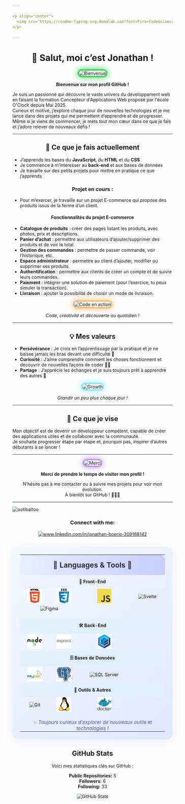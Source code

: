 ```yaml
---

<p align="center">
  <img src="https://readme-typing-svg.demolab.com?font=Fira+Code&size=22&pause=1000&color=39d353&vCenter=true&width=320&lines=Bienvenue+sur+mon+GitHub!;Toujours+de+bonne+humeur+%F0%9F%98%8A;Frontend+%26+Backend+Enthusiast;Let's+code+together+!" alt="Typing SVG" />
</p>

---
```


<h1 align="center">👋 Salut, moi c’est Jonathan !</h1>

<p align="center">
  <img src="https://media.giphy.com/media/l0MYt5jPR6QX5pnqM/giphy.gif" 
       alt="Bienvenue" 
       width="300"
       style="border-radius:20px; box-shadow:0 0 20px #39d353; border:4px solid #39d353;"/>
</p>
<p align="center"><b>Bienvenue sur mon profil GitHub !</b></p>

Je suis un passionné qui découvre le vaste univers du développement web en faisant la formation Concepteur d'Applications Web proposé par l'école O'Clock depuis Mai 2025.  
Curieux et motivé, j’explore chaque jour de nouvelles technologies et je me lance dans des projets qui me permettent d’apprendre et de progresser.  
Même si je viens de commencer, je mets tout mon cœur dans ce que je fais et j’adore relever de nouveaux défis !

---

<h2 align="center">🚀 Ce que je fais actuellement</h2>

- J’apprends les bases du **JavaScript**, du **HTML** et du **CSS**
- Je commence à m’intéresser au **back-end** et aux bases de données
- Je travaille sur des petits projets pour mettre en pratique ce que j’apprends

<h3 align="center">Projet en cours :</h3>

- Pour m’exercer, je travaille sur un projet E-commerce qui propose des produits issus de la ferme d’un client.
  
<h4 align="center">Fonctionnalités du projet E-commerce</h4>

- **Catalogue de produits** : créer des pages listant les produits, avec photos, prix et descriptions.
- **Panier d’achat** : permettre aux utilisateurs d’ajouter/supprimer des produits et de voir le total.
- **Gestion des commandes** : permettre de passer commande, voir l’historique, etc.
- **Espace administrateur** : permettre au client d’ajouter, modifier ou supprimer ses produits.
- **Authentification** : permettre aux clients de créer un compte et de suivre leurs commandes.
- **Paiement** : intégrer une solution de paiement (pour l’exercice, tu peux simuler la transaction).
- **Livraison** : ajouter la possibilité de choisir un mode de livraison.

<p align="center">
  <img src="https://media.giphy.com/media/qgQUggAC3Pfv687qPC/giphy.gif"
       alt="Code en action"
       width="300"
       style="border-radius:20px; box-shadow:0 0 20px #ffb86c; border:4px solid #ffb86c;">
</p>
<p align="center"><i>Code, créativité et découverte au quotidien !</i></p>

---

<h2 align="center">💡 Mes valeurs</h2>

- **Persévérance** : Je crois en l’apprentissage par la pratique et je ne baisse jamais les bras devant une difficulté 💪
- **Curiosité** : J’aime comprendre comment les choses fonctionnent et découvrir de nouvelles façons de coder 🕵️‍♂️
- **Partage** : J’apprécie les échanges et je suis toujours prêt à apprendre des autres 🤝

<p align="center">
  <img src="https://media.giphy.com/media/JIX9t2j0ZTN9S/giphy.gif"
       alt="Growth"
       width="220"
       style="border-radius:20px; box-shadow:0 0 20px #8be9fd; border:4px solid #8be9fd;">
</p>
<p align="center"><i>Grandir un peu plus chaque jour !</i></p>

---

<h2 align="center">🌱 Ce que je vise</h2>

Mon objectif est de devenir un développeur compétent, capable de créer des applications utiles et de collaborer avec la communauté.  
Je souhaite progresser étape par étape et, pourquoi pas, inspirer d’autres débutants à se lancer !

---

<p align="center">
  <img src="https://media.giphy.com/media/3oKIPwoeGErMmaI43C/giphy.gif"
       alt="Merci"
       width="180"
       style="border-radius:20px; box-shadow:0 0 20px #bd93f9; border:4px solid #bd93f9;">
</p>
<p align="center"><b>Merci de prendre le temps de visiter mon profil !</b></p>
<p align="center">N’hésite pas à me contacter ou à suivre mes projets pour voir mon évolution.<br>À bientôt sur GitHub ! 👨‍💻✨</p>

---

<p align="left"> <img src="https://komarev.com/ghpvc/?username=ootibaltoo&label=Profile%20views&color=0e75b6&style=flat" alt="ootibaltoo" /> </p>

<h3 align="center">Connect with me:</h3>
<p align="center">
<a href="https://linkedin.com/in/www.linkedin.com/in/jonathan-boerio-209168142" target="blank"><img align="center" src="https://raw.githubusercontent.com/rahuldkjain/github-profile-readme-generator/master/src/images/icons/Social/linked-in-alt.svg" alt="www.linkedin.com/in/jonathan-boerio-209168142" height="30" width="40" /></a>
</p>

<table align="center" width="100%" style="background: linear-gradient(135deg, #f4f9ff 0%, #e0e7ff 100%); border-radius: 18px; box-shadow: 0 6px 32px rgba(60,80,255,0.08); padding: 24px; margin: 32px auto;">
  <tr>
    <th colspan="4" style="font-size: 1.6em; padding: 18px 0; color: #2a2d4a; background: linear-gradient(90deg, #a5b4fc22 0%, #818cf855 100%); border-radius: 18px 18px 0 0;">
      🌈 Languages & Tools 🌈
    </th>
  </tr>
  <tr>
    <td align="center" colspan="4" style="padding: 12px 0; background: #eef2ff99;"><b>🎨 Front-End</b></td>
  </tr>
  <tr>
    <td align="center"><img src="https://raw.githubusercontent.com/devicons/devicon/master/icons/html5/html5-original-wordmark.svg" alt="HTML" title="HTML5" width="46"/></td>
    <td align="center"><img src="https://raw.githubusercontent.com/devicons/devicon/master/icons/css3/css3-original-wordmark.svg" alt="CSS" title="CSS3" width="46"/></td>
    <td align="center"><img src="https://raw.githubusercontent.com/devicons/devicon/master/icons/javascript/javascript-original.svg" alt="JS" title="JavaScript" width="46"/></td>
    <td align="center"><img src="https://upload.wikimedia.org/wikipedia/commons/1/1b/Svelte_Logo.svg" alt="Svelte" title="Svelte" width="46"/></td>
  </tr>
  <tr>
    <td align="center" colspan="2"><img src="https://www.vectorlogo.zone/logos/figma/figma-icon.svg" alt="Figma" title="Figma" width="46"/></td>
    <td colspan="2"></td>
  </tr>
  <tr><td colspan="4" height="14"></td></tr>
  <tr>
    <td align="center" colspan="4" style="padding: 12px 0; background: #e0f2feaa;"><b>🛠️ Back-End</b></td>
  </tr>
  <tr>
    <td align="center"><img src="https://raw.githubusercontent.com/devicons/devicon/master/icons/nodejs/nodejs-original-wordmark.svg" alt="NodeJS" title="Node.js" width="46"/></td>
    <td align="center"><img src="https://raw.githubusercontent.com/devicons/devicon/master/icons/express/express-original-wordmark.svg" alt="Express" title="Express" width="46"/></td>
    <td align="center"><img src="https://raw.githubusercontent.com/devicons/devicon/master/icons/sequelize/sequelize-original.svg" alt="Sequelize" title="Sequelize" width="46"/></td>
    <td></td>
  </tr>
    <tr>
    <td align="center" colspan="4" style="padding: 12px 0; background: #e0f2feaa;"><b>🗄️ Bases de Données</b></td>
  </tr>
  <tr>
    <td align="center"><img src="https://raw.githubusercontent.com/devicons/devicon/master/icons/mysql/mysql-original-wordmark.svg" alt="MySQL" title="MySQL" width="46"/></td>
    <td align="center"><img src="https://raw.githubusercontent.com/devicons/devicon/master/icons/postgresql/postgresql-original.svg" alt="PostgreSQL" title="PostgreSQL" width="46"/></td>
    <td align="center"><img src="https://www.svgrepo.com/show/303229/microsoft-sql-server-logo.svg" alt="SQL Server" title="SQL Server" width="46"/></td>
    <td></td>
  </tr>
    </tr>
    <tr>
    <td align="center" colspan="4" style="padding: 12px 0; background: #e0f2feaa;"><b>🔧 Outils & Autres</b></td>
  </tr>
  <tr>
    <td align="center"><img src="https://www.vectorlogo.zone/logos/git-scm/git-scm-icon.svg" alt="Git" title="Git" width="46"/></td>
    <td align="center"><img src="https://raw.githubusercontent.com/devicons/devicon/master/icons/linux/linux-original.svg" alt="Linux" title="Linux" width="46"/></td>
    <td align="center"><img src="https://raw.githubusercontent.com/devicons/devicon/master/icons/docker/docker-original-wordmark.svg" alt="Docker" title="Docker" width="46"/></td>
  <td></td>
  </tr>
  <tr>
    <td colspan="4" align="center" style="padding: 18px 0 0 0; color: #4f59ca; font-size: 1.1em;">
      <i>✨ Toujours curieux d'explorer de nouveaux outils et technologies !</i>
    </td>
  </tr>
</table>

<h2 align="center">GitHub Stats</h2>

<p align="center">Voici mes statistiques clés sur GitHub :</p>
<p align="center">
  <b>Public Repositories:</b> 5 <br>
  <b>Followers:</b> 6 <br>
  <b>Following:</b> 33
</p>

<p align="center">
  <img src="https://github-readme-stats.vercel.app/api?username=OoTibaltoO&show_icons=true&count_private=true&hide_title=true&theme=radical" alt="GitHub Stats"/>
</p>

</div>
